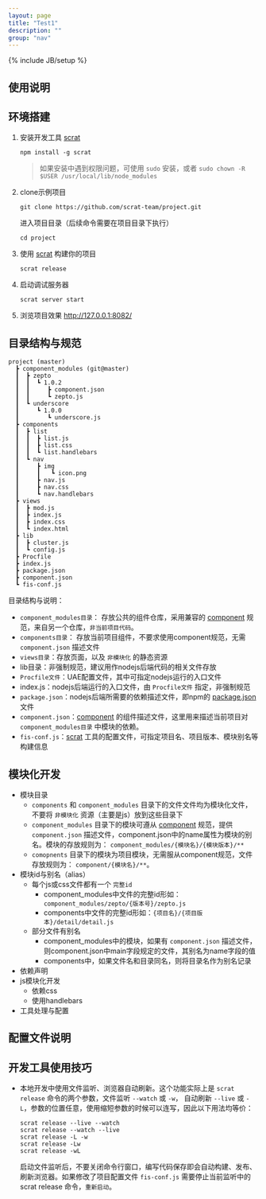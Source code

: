 ```yaml
---
layout: page
title: "Test1"
description: ""
group: "nav"
---
```

{% include JB/setup %}

使用说明
---------

## 环境搭建

1. 安装开发工具 [scrat](https://github.com/scrat-team/scrat)

    ```shell
    npm install -g scrat
    ```

    > 如果安装中遇到权限问题，可使用 ``sudo`` 安装，或者 ``sudo chown -R $USER /usr/local/lib/node_modules``

1. clone示例项目

    ```shell
    git clone https://github.com/scrat-team/project.git
    ```

    进入项目目录（后续命令需要在项目目录下执行）

    ```shell
    cd project
    ```

1. 使用 [scrat](https://github.com/scrat-team/scrat) 构建你的项目

    ```shell
    scrat release
    ```

1. 启动调试服务器

    ```shell
    scrat server start
    ```

1. 浏览项目效果 http://127.0.0.1:8082/

## 目录结构与规范

```
project (master)
  ┣ component_modules (git@master)
  ┃  ┣ zepto
  ┃  ┃  ┗ 1.0.2
  ┃  ┃     ┣ component.json
  ┃  ┃     ┗ zepto.js
  ┃  ┗ underscore
  ┃     ┗ 1.0.0
  ┃        ┗ underscore.js
  ┣ components
  ┃  ┣ list
  ┃  ┃  ┣ list.js
  ┃  ┃  ┣ list.css
  ┃  ┃  ┗ list.handlebars
  ┃  ┗ nav
  ┃     ┣ img
  ┃     ┃   ┗ icon.png
  ┃     ┣ nav.js
  ┃     ┣ nav.css
  ┃     ┗ nav.handlebars
  ┣ views
  ┃  ┣ mod.js
  ┃  ┣ index.js
  ┃  ┣ index.css
  ┃  ┗ index.html
  ┣ lib
  ┃  ┣ cluster.js
  ┃  ┗ config.js
  ┣ Procfile
  ┣ index.js
  ┣ package.json
  ┣ component.json
  ┗ fis-conf.js
```

目录结构与说明：

* ``component_modules目录``： 存放公共的组件仓库，采用兼容的 [component](https://github.com/component/component) 规范，来自另一个仓库，``非当前项目代码``。
* ``components目录``： 存放当前项目组件，不要求使用component规范，无需 ``component.json`` 描述文件
* ``views目录``：存放页面，以及 ``非模块化`` 的静态资源
* lib目录：非强制规范，建议用作nodejs后端代码的相关文件存放
* ``Procfile文件``：UAE配置文件，其中可指定nodejs运行的入口文件
* index.js：nodejs后端运行的入口文件，由 ``Procfile文件`` 指定，非强制规范
* ``package.json``：nodejs后端所需要的依赖描述文件，即npm的 [package.json](https://www.npmjs.org/doc/files/package.json.html) 文件
* ``component.json``：[component](https://github.com/component/component) 的组件描述文件，这里用来描述当前项目对 ``component_modules目录`` 中模块的依赖。
* ``fis-conf.js``：[scrat](https://github.com/fis/scrat) 工具的配置文件，可指定项目名、项目版本、模块别名等构建信息

## 模块化开发

* 模块目录
    * ``components`` 和 ``component_modules`` 目录下的文件文件均为模块化文件，不要将 ``非模块化`` 资源（主要是js）放到这些目录下
    * ``component_modules`` 目录下的模块可遵从 [component](https://github.com/component/component) 规范，提供 ``component.json`` 描述文件，component.json中的name属性为模块的别名。模块的存放规则为： ``component_modules/{模块名}/{模块版本}/**``
    * ``comopnents`` 目录下的模块为项目模块，无需服从component规范，文件存放规则为： ``component/{模块名}/**``。
* 模块id与别名（alias）
    * 每个js或css文件都有一个 ``完整id``
        * component_modules中文件的完整id形如：``component_modules/zepto/{版本号}/zepto.js``
        * components中文件的完整id形如：``{项目名}/{项目版本}/detail/detail.js``
    * 部分文件有别名
        * component_modules中的模块，如果有 ``component.json`` 描述文件，则component.json中main字段规定的文件，其别名为name字段的值
        * components中，如果文件名和目录同名，则将目录名作为别名记录
* 依赖声明
* js模块化开发
    * 依赖css
    * 使用handlebars
* 工具处理与配置

## 配置文件说明

## 开发工具使用技巧

* 本地开发中使用文件监听、浏览器自动刷新。这个功能实际上是 ``scrat release`` 命令的两个参数，文件监听 ``--watch`` 或 ``-w``， 自动刷新 ``--live`` 或 ``-L``，参数的位置任意，使用缩短参数的时候可以连写，因此以下用法均等价：

    ```shell
    scrat release --live --watch
    scrat release --watch --live
    scrat release -L -w
    scrat release -Lw
    scrat release -wL
    ```

    启动文件监听后，不要关闭命令行窗口，编写代码保存即会自动构建、发布、刷新浏览器。如果修改了项目配置文件 ``fis-conf.js`` 需要停止当前监听中的 scrat release 命令，``重新启动``。

